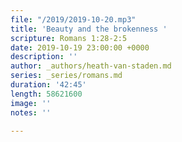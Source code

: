 ```yaml
---
file: "/2019/2019-10-20.mp3"
title: 'Beauty and the brokenness '
scripture: Romans 1:28-2:5
date: 2019-10-19 23:00:00 +0000
description: ''
author: _authors/heath-van-staden.md
series: _series/romans.md
duration: '42:45'
length: 58621600
image: ''
notes: ''

---
```

